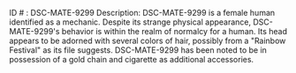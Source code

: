 ID # : DSC-MATE-9299
Description: DSC-MATE-9299 is a female human identified as a mechanic. Despite its strange physical appearance, DSC-MATE-9299's behavior is within the realm of normalcy for a human. Its head appears to be adorned with several colors of hair, possibly from a "Rainbow Festival" as its file suggests. DSC-MATE-9299 has been noted to be in possession of a gold chain and cigarette as additional accessories.